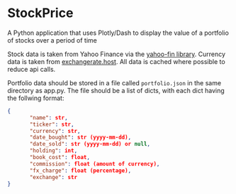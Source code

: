 # StockPrice

A Python application that uses Plotly/Dash to display the value of a portfolio of stocks over a period of time

Stock data is taken from Yahoo Finance via the [yahoo-fin library](https://pypi.org/project/yahoo-fin/). Currency data is taken from [exchangerate.host](https://exchangerate.host/#/). All data is cached where possible to reduce api calls.

Portfolio data should be stored in a file called `portfolio.json` in the same directory as app.py. The file should be a list of dicts, with each dict having the follwing format:

 ```json
 {
        "name": str,
        "ticker": str,
        "currency": str,
        "date_bought": str (yyyy-mm-dd),
        "date_sold": str (yyyy-mm-dd) or null,
        "holding": int,
        "book_cost": float,
        "commission": float (amount of currency),
        "fx_charge": float (percentage),
        "exchange": str
 }
 ```

